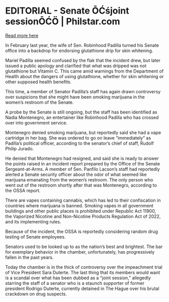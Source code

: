 # EDITORIAL - Senate ŌĆśjoint sessionŌĆÖ | Philstar.com

[Read more here](https://www.philstar.com/opinion/2025/08/17/2465998/editorial-senate-joint-session)

In February last year, the wife of Sen. Robinhood Padilla turned his Senate office into a backdrop for endorsing glutathione drip for skin whitening.

Mariel Padilla seemed confused by the flak that the incident drew, but later issued a public apology and clarified that what was dripped was not glutathione but Vitamin C. This came amid warnings from the Department of Health about the dangers of using glutathione, whether for skin whitening or other supposed health benefits.

This time, a member of Senator Padilla’s staff has again drawn controversy over suspicions that she might have been smoking marijuana in the women’s restroom of the Senate.

A probe by the Senate is still ongoing, but the staff has been identified as Nadia Montenegro, an entertainer like Robinhood Padilla who has crossed over into government service.

Montenegro denied smoking marijuana, but reportedly said she had a vape cartridge in her bag. She was ordered to go on leave “immediately” as Padilla’s political officer, according to the senator’s chief of staff, Rudolf Philip Jurado.

He denied that Montenegro had resigned, and said she is ready to answer the points raised in an incident report prepared by the Office of the Senate Sergeant-at-Arms. A member of Sen. Panfilo Lacson’s staff had reportedly alerted a Senate security officer about the odor of what seemed like marijuana emanating from the women’s restroom. The only person who went out of the restroom shortly after that was Montenegro, according to the OSSA report.

There are vapes containing cannabis, which has led to their confiscation in countries where marijuana is banned. Smoking vapes in all government buildings and other public places is prohibited under Republic Act 11900, the Vaporized Nicotine and Non-Nicotine Products Regulation Act of 2022, and its implementing rules.

Because of the incident, the OSSA is reportedly considering random drug testing of Senate employees.

Senators used to be looked up to as the nation’s best and brightest. The bar for exemplary behavior in the chamber, unfortunately, has progressively fallen in the past years.

Today the chamber is in the thick of controversy over the impeachment trial of Vice President Sara Duterte. The last thing that its members would want is a scandal over what has been dubbed as a “joint session,” allegedly starring the staff of a senator who is a staunch supporter of former president Rodrigo Duterte, currently detained in The Hague over his brutal crackdown on drug suspects.